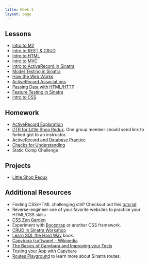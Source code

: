 ```yaml
---
title: Week 1
layout: page
---
```


## Lessons
  - [Intro to M2](../misc/day_1.html)
  - [Intro to REST & CRUD](http://backend.turing.io/module2/lessons/restful_routes_and_crud)
  - [Intro to HTML](http://backend.turing.io/module2/lessons/intro_to_html)
  - [Intro to MVC](http://backend.turing.io/module2/lessons/intro_to_mvc)
  - [Intro to ActiveRecord in Sinatra](http://backend.turing.io/module2/lessons/intro_to_active_record_in_sinatra)
  - [Model Testing in Sinatra](http://backend.turing.io/module2/lessons/model_testing_in_sinatra)
  - [How the Web Works](http://backend.turing.io/module2/lessons/how_the_web_works)
  - [ActiveRecord Associations](http://backend.turing.io/module2/lessons/activerecord_associations)
  - [Passing Data with HTML/HTTP](http://backend.turing.io/module2/lessons/passing_data_with_sinatra)
  - [Feature Testing in Sinatra](http://backend.turing.io/module2/lessons/feature_testing_in_sinatra)
  - [Intro to CSS](http://backend.turing.io/module2/lessons/intro_to_css)

## Homework
  - [ActiveRecord Exploration](http://backend.turing.io/module2/homework/activerecord_exploration)
  - [DTR for Little Shop Redux](https://github.com/turingschool-projects/little-shop-redux). One group member should send link to forked gist to an instructor.
  - [ActiveRecord and Database Practice](http://backend.turing.io/module2/homework/activerecord_and_database_practice)
  - [Checks for Understanding](https://github.com/turingschool/checks-for-understanding/blob/master/module-2/backend/week_one.md)
  - Static Comp Challenge

## Projects

* [Little Shop Redux](https://github.com/turingschool-projects/little-shop-redux)

## Additional Resources

  - Finding CSS/HTML challenging still? Checkout out this [tutorial](https://github.com/turingschool-examples/introductory-static-site)
  - Reverse-engineer one of your favorite websites to practice your HTML/CSS skills.
  - [CSS Zen Garden](http://www.csszengarden.com/)
  - Experiment with [Bootstrap](http://getbootstrap.com/) or another CSS framework.
  - [CRUD in Sinatra Workshop](../misc/crud_in_sinatra_workshop)
  - [Learn SQL the Hard Way](http://sql.learncodethehardway.org/book/) book.
  - [Capybara (software) - Wikipedia](https://en.wikipedia.org/wiki/Capybara_(software))
  - [The Basics of Capybara and Improving your Tests](https://www.sitepoint.com/basics-capybara-improving-tests/)
  - [Testing your App with Capybara](https://github.com/teamcapybara/capybara)
  - [Routes Playground](https://github.com/turingschool/routing_playground) to learn more about Sinatra routes.
